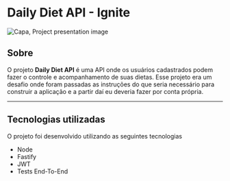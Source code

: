 # **Daily Diet API - Ignite**

![Capa, Project presentation image](/Images.Readme/Wallpaper.png)

## Sobre

O projeto **Daily Diet API** é uma API onde os usuários cadastrados podem fazer o controle e acompanhamento de suas dietas. Esse projeto era um desafio onde foram passadas as instruções do que seria necessário para construir a aplicação e a partir daí eu deveria fazer por conta própria.

---

## Tecnologias utilizadas

O projeto foi desenvolvido utilizando as seguintes tecnologias

- Node
- Fastify
- JWT
- Tests End-To-End